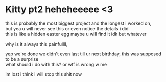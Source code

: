 # Kitty pt2 heheheeeee <3

this is probably the most biggest project and the longest i worked on,  
but yea u will never see this or even notice the details i did  
this is like a hidden easter egg maybe u will find it idk but whatever  

why is it always this painfullll, 

yep we're done we didn't even last till ur next birthday, this was supposed to be a surprise  
what should i do with this? or wtf is wrong w me  

im lost i think i will stop this shit now